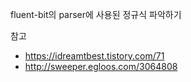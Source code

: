 fluent-bit의 parser에 사용된 정규식 파악하기


참고
- https://idreamtbest.tistory.com/71
- http://sweeper.egloos.com/3064808
